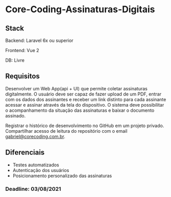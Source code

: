 # Core-Coding-Assinaturas-Digitais

## Stack

Backend: Laravel 6x ou superior

Frontend: Vue 2

DB: Livre


## Requisitos

Desenvolver um Web App(api + UI) que permite coletar assinaturas digitalmente. O usuário deve ser capaz de fazer upload de um PDF, entrar com os dados dos assinantes e receber um link distinto para cada assinante acessar e assinar através da tela do dispositivo. O sistema deve possibilitar o acompanhamento da situação das assinaturas e baixar o documento assinado.

Registrar o histórico de desenvolvimento no GitHub em um projeto privado. Compartilhar acesso de leitura do repositório com o email gabriel@corecoding.com.br.


## Diferenciais

- Testes automatizados
- Autenticação dos usuários
- Posicionamento personalizado das assinaturas


### Deadline: 03/08/2021

